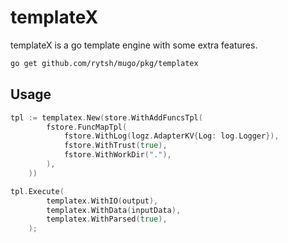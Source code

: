# templateX

templateX is a go template engine with some extra features.

```sh
go get github.com/rytsh/mugo/pkg/templatex
```

## Usage

```go
tpl := templatex.New(store.WithAddFuncsTpl(
		fstore.FuncMapTpl(
			fstore.WithLog(logz.AdapterKV{Log: log.Logger}),
			fstore.WithTrust(true),
			fstore.WithWorkDir("."),
		),
	))

tpl.Execute(
		templatex.WithIO(output),
		templatex.WithData(inputData),
		templatex.WithParsed(true),
	);
```

